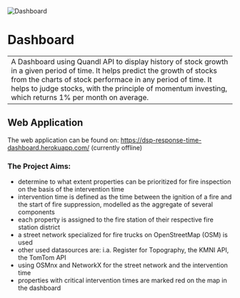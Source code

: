 ![Dashboard](https://user-images.githubusercontent.com/51342082/113048770-303e0600-91a3-11eb-9324-4b74935b2c0d.png)

# Dashboard
<table>
<tr>
<td>
  A Dashboard using Quandl API to display history of stock growth in a given period of time. It helps predict the growth of stocks from the  charts of stock performace in any period of time. It helps to judge stocks, with the principle of momentum investing, which returns 1% per month on average.
</td>
</tr>
</table>


## Web Application
The web application can be found on:  https://dsp-response-time-dashboard.herokuapp.com/ (currently offline)

### The Project Aims:
- determine to what extent properties can be prioritized for fire inspection on the basis of the intervention time
- intervention time is defined as the time between the ignition of a fire and the start of fire suppression, modelled as the aggregate of several components
- each property is assigned to the fire station of their respective fire station district
- a street network specialized for fire trucks on OpenStreetMap (OSM) is used
- other used datasources are: i.a. Register for Topography, the KMNI API, the TomTom API
- using OSMnx and NetworkX for the street network and the intervention time
- properties with critical intervention times are marked red on the map in the dashboard
